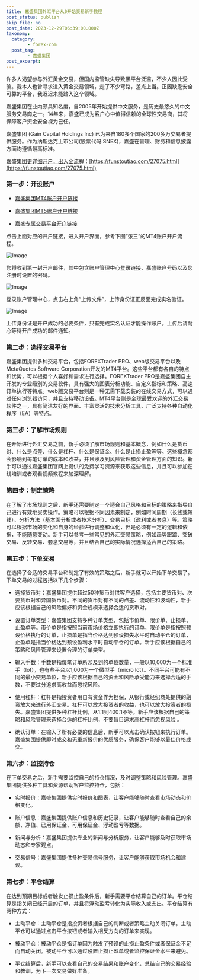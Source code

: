 ```yaml
---
title: 嘉盛集团外汇平台从0开始交易新手教程
post_status: publish
skip_file: no
post_date: 2023-12-29T06:39:00.000Z
taxonomy:
  category:
        - forex-com
  post_tag:
        - 嘉盛集团
post_excerpt: 
---
```

许多人渴望参与外汇黄金交易，但国内监管缺失导致黑平台泛滥，不少人因此受骗。我本人也曾寻求进入黄金交易领域，走了不少弯路，差点上当。正因缺乏安全可靠的平台，我迟迟未能踏入这个领域。

嘉盛集团在业内颇具知名度，自2005年开始提供中文服务，是历史最悠久的中文服务交易商之一。14年来，嘉盛已成为客户心中值得信赖的全球性交易商，其将保障客户资金安全视为己任。

嘉盛集团 (Gain Capital Holdings Inc) 已为来自180多个国家的200多万交易者提供服务。作为纳斯达克上市公司(股票代码:SNEX)，嘉盛在管理、财务和信息披露方面均遵循最高标准。

[嘉盛集团更详细开户，出入金流程](https://funstoutiao.com/27075.html)：[https://funstoutiao.com/27075.html](https://funstoutiao.com/27075.html)

### 第一步：开设账户

* [嘉盛集团MT4账户开户链接](https://s.ssgg.net/jsmt4)

* [嘉盛集团MT5账户开户链接](https://s.ssgg.net/jsmt5)

* [嘉盛专属交易平台开户链接](https://s.ssgg.net/js)

点击上面对应的开户链接，进入开户界面，参考下图“张三”的MT4账户开户流程。

![Image](https://prod-files-secure.s3.us-west-2.amazonaws.com/39ed1227-6d7d-4570-be36-9ccd4a2c4241/7a167aea-686b-400d-af59-4e18eb607a40/640.png?X-Amz-Algorithm=AWS4-HMAC-SHA256&X-Amz-Content-Sha256=UNSIGNED-PAYLOAD&X-Amz-Credential=ASIAZI2LB466QJKSZGOX%2F20250830%2Fus-west-2%2Fs3%2Faws4_request&X-Amz-Date=20250830T221309Z&X-Amz-Expires=3600&X-Amz-Security-Token=IQoJb3JpZ2luX2VjEIb%2F%2F%2F%2F%2F%2F%2F%2F%2F%2FwEaCXVzLXdlc3QtMiJGMEQCIBA2jONxH7pXJiOI1sP28hLW0N8HhACr774Bh4UiYxXSAiBLr6bGxXnfMud26L%2B8PwoZMifpoU894J1sfKkTuNGS%2BCqIBAjf%2F%2F%2F%2F%2F%2F%2F%2F%2F%2F8BEAAaDDYzNzQyMzE4MzgwNSIMWFkXtEbewLsMYBxuKtwDko5fKM5xSGvXoGAE%2FMXcjsVuxDtER2fZ6xXCHubfD5Enwz0Va7wYF%2BJ8Xrquf8IejTcm0oAMIWDT%2BstJMFD%2F1q1LHu9%2F6x%2FIPof8%2BsXGbrIelfQPPkICU7U%2BxdRsvpwfzWus5V9%2FfKvYS2zsfucPJWRA5%2FoLWPq%2FRSifFiIPXqpCKMjWfIRd6fUyFJSQu2u5eyVVz9RHEIVVMv7sMMEA86MjSe%2BOFrZyjPyO%2FwEOs5Llzwba4k3mf%2F7pXYgO5IaibMNgJY16hKKxoS78Llp1jl20mmeqsiy5CesGUKkB19cPyUVLAcTJe4kqTe9Ez6aEsucvljurkGpQB86O7LhhcVBUuqukFdW2johsKjxvz72DVJ5Y3F695kOZnLXAvWlCLlqsPVagQMWM6uGa9GkthfFz8diVvyjDEzi7eUayEzKkjEvsuJUzByMNzlt0yLlL5Z7FA%2F8cBZALnCCKCljAObL4EQ44DN%2Bafx%2FTKsb37e6nEAE8KpxQ5KmRmPGfpx047gBa8VLwbG1NOWhwHtw%2Bye4UAjd%2BjmifSOz0%2FI0HePX5UslSM%2FTe1ab73sk5xUrmzFcttKGp6Y1vF%2F%2F626kksnIfq4ldQXeBohd75YMs5yPlbe7zpcyjUmeM8gcw6uDNxQY6pgFqYN2vvHjt0D%2BpDuJgHOH5sTN19vNeRvnTZz9R76eOVXKy8WWorVz09mdW413UaQuzwIAU5D%2Bh9PrLpXFNIySHV%2Btg8dM6OJpXG1YBb22aomfhU1Ev3RgbKcC%2FQj5cJFYQ5vwbORWj2MBwlIIJ3POhvJ8HTuwLBLSIPEVUWyFXXS4tRb87xX9%2BxHBToTVfwsbkpeEmOO0uXE6gt1iDJQDyeQkY3%2Bl%2B&X-Amz-Signature=5a6ccd52841eb0bb6a9e0bbda9a879b9209af7ae3e39529eda25ee16df12a63e&X-Amz-SignedHeaders=host&x-amz-checksum-mode=ENABLED&x-id=GetObject)

您将收到第一封开户邮件，其中包含账户管理中心登录链接、嘉盛账户号码以及您注册时设置的密码。

![Image](https://prod-files-secure.s3.us-west-2.amazonaws.com/39ed1227-6d7d-4570-be36-9ccd4a2c4241/eaa1c6b3-2877-4284-a0e1-530e222c27fb/image.png?X-Amz-Algorithm=AWS4-HMAC-SHA256&X-Amz-Content-Sha256=UNSIGNED-PAYLOAD&X-Amz-Credential=ASIAZI2LB466QJKSZGOX%2F20250830%2Fus-west-2%2Fs3%2Faws4_request&X-Amz-Date=20250830T221309Z&X-Amz-Expires=3600&X-Amz-Security-Token=IQoJb3JpZ2luX2VjEIb%2F%2F%2F%2F%2F%2F%2F%2F%2F%2FwEaCXVzLXdlc3QtMiJGMEQCIBA2jONxH7pXJiOI1sP28hLW0N8HhACr774Bh4UiYxXSAiBLr6bGxXnfMud26L%2B8PwoZMifpoU894J1sfKkTuNGS%2BCqIBAjf%2F%2F%2F%2F%2F%2F%2F%2F%2F%2F8BEAAaDDYzNzQyMzE4MzgwNSIMWFkXtEbewLsMYBxuKtwDko5fKM5xSGvXoGAE%2FMXcjsVuxDtER2fZ6xXCHubfD5Enwz0Va7wYF%2BJ8Xrquf8IejTcm0oAMIWDT%2BstJMFD%2F1q1LHu9%2F6x%2FIPof8%2BsXGbrIelfQPPkICU7U%2BxdRsvpwfzWus5V9%2FfKvYS2zsfucPJWRA5%2FoLWPq%2FRSifFiIPXqpCKMjWfIRd6fUyFJSQu2u5eyVVz9RHEIVVMv7sMMEA86MjSe%2BOFrZyjPyO%2FwEOs5Llzwba4k3mf%2F7pXYgO5IaibMNgJY16hKKxoS78Llp1jl20mmeqsiy5CesGUKkB19cPyUVLAcTJe4kqTe9Ez6aEsucvljurkGpQB86O7LhhcVBUuqukFdW2johsKjxvz72DVJ5Y3F695kOZnLXAvWlCLlqsPVagQMWM6uGa9GkthfFz8diVvyjDEzi7eUayEzKkjEvsuJUzByMNzlt0yLlL5Z7FA%2F8cBZALnCCKCljAObL4EQ44DN%2Bafx%2FTKsb37e6nEAE8KpxQ5KmRmPGfpx047gBa8VLwbG1NOWhwHtw%2Bye4UAjd%2BjmifSOz0%2FI0HePX5UslSM%2FTe1ab73sk5xUrmzFcttKGp6Y1vF%2F%2F626kksnIfq4ldQXeBohd75YMs5yPlbe7zpcyjUmeM8gcw6uDNxQY6pgFqYN2vvHjt0D%2BpDuJgHOH5sTN19vNeRvnTZz9R76eOVXKy8WWorVz09mdW413UaQuzwIAU5D%2Bh9PrLpXFNIySHV%2Btg8dM6OJpXG1YBb22aomfhU1Ev3RgbKcC%2FQj5cJFYQ5vwbORWj2MBwlIIJ3POhvJ8HTuwLBLSIPEVUWyFXXS4tRb87xX9%2BxHBToTVfwsbkpeEmOO0uXE6gt1iDJQDyeQkY3%2Bl%2B&X-Amz-Signature=2ed4f9a1a5fa2e787027f796e44dc6e0b7f4897d8f9decffd0d9101e70f6e0b9&X-Amz-SignedHeaders=host&x-amz-checksum-mode=ENABLED&x-id=GetObject)

登录账户管理中心，点击右上角“上传文件”，上传身份证正反面完成实名验证。

![Image](https://prod-files-secure.s3.us-west-2.amazonaws.com/39ed1227-6d7d-4570-be36-9ccd4a2c4241/54090639-09fc-46b4-a135-e0289f707147/image.png?X-Amz-Algorithm=AWS4-HMAC-SHA256&X-Amz-Content-Sha256=UNSIGNED-PAYLOAD&X-Amz-Credential=ASIAZI2LB466QJKSZGOX%2F20250830%2Fus-west-2%2Fs3%2Faws4_request&X-Amz-Date=20250830T221309Z&X-Amz-Expires=3600&X-Amz-Security-Token=IQoJb3JpZ2luX2VjEIb%2F%2F%2F%2F%2F%2F%2F%2F%2F%2FwEaCXVzLXdlc3QtMiJGMEQCIBA2jONxH7pXJiOI1sP28hLW0N8HhACr774Bh4UiYxXSAiBLr6bGxXnfMud26L%2B8PwoZMifpoU894J1sfKkTuNGS%2BCqIBAjf%2F%2F%2F%2F%2F%2F%2F%2F%2F%2F8BEAAaDDYzNzQyMzE4MzgwNSIMWFkXtEbewLsMYBxuKtwDko5fKM5xSGvXoGAE%2FMXcjsVuxDtER2fZ6xXCHubfD5Enwz0Va7wYF%2BJ8Xrquf8IejTcm0oAMIWDT%2BstJMFD%2F1q1LHu9%2F6x%2FIPof8%2BsXGbrIelfQPPkICU7U%2BxdRsvpwfzWus5V9%2FfKvYS2zsfucPJWRA5%2FoLWPq%2FRSifFiIPXqpCKMjWfIRd6fUyFJSQu2u5eyVVz9RHEIVVMv7sMMEA86MjSe%2BOFrZyjPyO%2FwEOs5Llzwba4k3mf%2F7pXYgO5IaibMNgJY16hKKxoS78Llp1jl20mmeqsiy5CesGUKkB19cPyUVLAcTJe4kqTe9Ez6aEsucvljurkGpQB86O7LhhcVBUuqukFdW2johsKjxvz72DVJ5Y3F695kOZnLXAvWlCLlqsPVagQMWM6uGa9GkthfFz8diVvyjDEzi7eUayEzKkjEvsuJUzByMNzlt0yLlL5Z7FA%2F8cBZALnCCKCljAObL4EQ44DN%2Bafx%2FTKsb37e6nEAE8KpxQ5KmRmPGfpx047gBa8VLwbG1NOWhwHtw%2Bye4UAjd%2BjmifSOz0%2FI0HePX5UslSM%2FTe1ab73sk5xUrmzFcttKGp6Y1vF%2F%2F626kksnIfq4ldQXeBohd75YMs5yPlbe7zpcyjUmeM8gcw6uDNxQY6pgFqYN2vvHjt0D%2BpDuJgHOH5sTN19vNeRvnTZz9R76eOVXKy8WWorVz09mdW413UaQuzwIAU5D%2Bh9PrLpXFNIySHV%2Btg8dM6OJpXG1YBb22aomfhU1Ev3RgbKcC%2FQj5cJFYQ5vwbORWj2MBwlIIJ3POhvJ8HTuwLBLSIPEVUWyFXXS4tRb87xX9%2BxHBToTVfwsbkpeEmOO0uXE6gt1iDJQDyeQkY3%2Bl%2B&X-Amz-Signature=6307f71d0bdc081f13491bd56d9660db59d295d77dadb8f1e681cf05a6ea21e8&X-Amz-SignedHeaders=host&x-amz-checksum-mode=ENABLED&x-id=GetObject)

上传身份证是开户成功的必要条件，只有完成实名认证才能操作账户。上传后请耐心等待开户成功的邮件通知。

### 第二步：选择交易平台

嘉盛集团提供多种交易平台，包括FOREXTrader PRO、web版交易平台以及MetaQuotes Software Corporation开发的MT4平台。这些平台都有各自的特点和优势，可以根据个人喜好和需求进行选择。FOREXTrader PRO是嘉盛集团自主开发的专业级别的交易软件，具有强大的图表分析功能、自定义指标和策略、高速订单执行等特点。web版交易平台则是一种无需下载安装的在线交易方式，可以通过任何浏览器访问，并且支持移动设备。MT4平台则是全球最受欢迎的外汇交易软件之一，具有简洁友好的界面、丰富灵活的技术分析工具、广泛支持各种自动化程序（EA）等特点。

### 第三步：了解市场规则

在开始进行外汇交易之前，新手必须了解市场规则和基本概念，例如什么是货币对、什么是点差、什么是杠杆、什么是保证金、什么是止损止盈等等。这些概念都会影响到每笔订单的成本和收益，并且涉及到风险管理和资金管理方面的知识。新手可以通过嘉盛集团官网上提供的免费学习资源来获取这些信息，并且可以参加在线培训或者观看视频教程来加深理解。

### 第四步：制定策略

在了解了市场规则之后，新手还需要制定一个适合自己风格和目标的策略来指导自己进行有效地买卖操作。策略可以根据不同因素来制定，例如时间周期（长线或短线）、分析方法（基本面分析或者技术分析）、交易目标（盈利或者套息）等。策略可以根据市场的变化和自身的经验进行调整和优化，但是必须有一定的逻辑和依据，不能随意变动。新手可以参考一些常见的外汇交易策略，例如趋势跟踪、突破交易、反转交易、套息交易等，并且结合自己的实际情况选择适合自己的策略。

### 第五步：下单交易

在选择了合适的交易平台和制定了有效的策略之后，新手就可以开始下单交易了。下单交易的过程包括以下几个步骤：

* 选择货币对：嘉盛集团提供超过50种货币对供客户选择，包括主要货币对、次要货币对和异国货币对。不同的货币对有不同的点差、流动性和波动性，新手应该根据自己的风险偏好和资金规模来选择合适的货币对。

* 设置订单类型：嘉盛集团支持多种订单类型，包括市价单、限价单、止损单、止盈单等。市价单是指按照当前市场价格立即执行的订单，限价单是指按照预设价格执行的订单，止损单是指当价格达到预设损失水平时自动平仓的订单，止盈单是指当价格达到预设盈利水平时自动平仓的订单。新手应该根据自己的策略和风险管理来设置合理的订单类型。

* 输入手数：手数是指每笔订单所涉及到的单位数量，一般以10,000为一个标准手（lot），也有些平台以1,000为一个微型手（micro lot）。不同平台可能有不同的最小交易单位，新手应该根据自己的资金和风险承受能力来选择合适的手数，不要过分追求高收益而忽视风险。

* 使用杠杆：杠杆是指投资者用自有资金作为担保，从银行或经纪商处提供的融资放大来进行外汇交易。杠杆可以放大投资者的收益，也可以放大投资者的损失。嘉盛集团提供多种杠杆比例，从1:1到400:1不等。新手应该根据自己的策略和风险管理来选择合适的杠杆比例，不要盲目追求高杠杆而忽视风险 。

* 确认订单：在输入了所有必要的信息后，新手可以点击确认按钮来执行订单。嘉盛集团提供即时成交和无重新报价的优质服务，确保客户能够以最佳价格成交。

### 第六步：监控持仓

在下单交易之后，新手需要监控自己的持仓情况，及时调整策略和风险管理。嘉盛集团提供多种工具和资源帮助客户监控持仓，包括：

* 实时报价：嘉盛集团提供实时报价和图表，让客户能够随时查看市场动态和价格变化。

* 账户信息：嘉盛集团提供账户信息和历史记录，让客户能够随时查看自己的余额、净值、已用保证金、可用保证金、浮动盈亏等数据。

* 新闻与分析：嘉盛集团提供专业的新闻与分析服务，让客户能够及时获取市场动态和专家观点。

* 交易信号：嘉盛集团提供多种交易信号服务，让客户能够获取市场机会和建议。

### 第七步：平仓结算

在达到预期目标或者触发止损止盈条件后，新手需要平仓结算自己的订单。平仓结算是指关闭已经开启的订单，并且将浮动盈亏转化为实际收入或支出。平仓结算有两种方式：

* 主动平仓：主动平仓是指投资者根据自己的判断或者策略主动关闭订单。主动平仓可以通过点击平仓按钮或者输入相反方向的订单来实现。

* 被动平仓：被动平仓是指订单因为触发了预设的止损止盈条件或者保证金不足而自动关闭。被动平仓可以通过设置止损止盈单或者监控保证金水平来避免。

* 平仓结算后，新手可以查看自己的交易结果和账户变化，总结自己的交易经验和教训，为下一次交易做好准备。